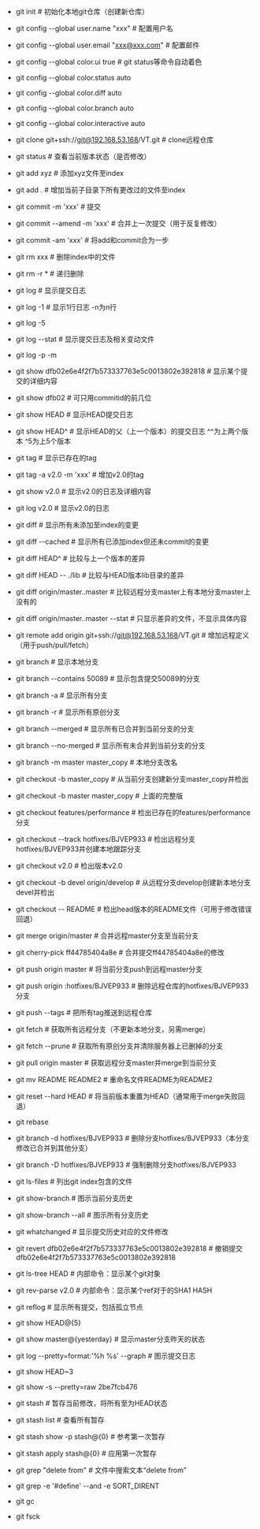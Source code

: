 * git init                                                  # 初始化本地git仓库（创建新仓库）
* git config --global user.name "xxx"                       # 配置用户名
* git config --global user.email "xxx@xxx.com"              # 配置邮件
* git config --global color.ui true                         # git status等命令自动着色
* git config --global color.status auto
* git config --global color.diff auto
* git config --global color.branch auto
* git config --global color.interactive auto
* git clone git+ssh://git@192.168.53.168/VT.git             # clone远程仓库
* git status                                                # 查看当前版本状态（是否修改）
* git add xyz                                               # 添加xyz文件至index
* git add .                                                 # 增加当前子目录下所有更改过的文件至index
* git commit -m 'xxx'                                       # 提交
* git commit --amend -m 'xxx'                               # 合并上一次提交（用于反复修改）
* git commit -am 'xxx'                                      # 将add和commit合为一步
* git rm xxx                                                # 删除index中的文件
* git rm -r *                                               # 递归删除
* git log                                                   # 显示提交日志
* git log -1                                                # 显示1行日志 -n为n行
* git log -5
* git log --stat                                            # 显示提交日志及相关变动文件
* git log -p -m
* git show dfb02e6e4f2f7b573337763e5c0013802e392818         # 显示某个提交的详细内容
* git show dfb02                                            # 可只用commitid的前几位
* git show HEAD                                             # 显示HEAD提交日志
* git show HEAD^                                            # 显示HEAD的父（上一个版本）的提交日志 ^^为上两个版本 ^5为上5个版本
* git tag                                                   # 显示已存在的tag
* git tag -a v2.0 -m 'xxx'                                  # 增加v2.0的tag
* git show v2.0                                             # 显示v2.0的日志及详细内容
* git log v2.0                                              # 显示v2.0的日志
* git diff                                                  # 显示所有未添加至index的变更
* git diff --cached                                         # 显示所有已添加index但还未commit的变更
* git diff HEAD^                                            # 比较与上一个版本的差异
* git diff HEAD -- ./lib                                    # 比较与HEAD版本lib目录的差异
* git diff origin/master..master                            # 比较远程分支master上有本地分支master上没有的
* git diff origin/master..master --stat                     # 只显示差异的文件，不显示具体内容
* git remote add origin git+ssh://git@192.168.53.168/VT.git # 增加远程定义（用于push/pull/fetch）
* git branch                                                # 显示本地分支
* git branch --contains 50089                               # 显示包含提交50089的分支
* git branch -a                                             # 显示所有分支
* git branch -r                                             # 显示所有原创分支
* git branch --merged                                       # 显示所有已合并到当前分支的分支
* git branch --no-merged                                    # 显示所有未合并到当前分支的分支
* git branch -m master master_copy                          # 本地分支改名
* git checkout -b master_copy                               # 从当前分支创建新分支master_copy并检出
* git checkout -b master master_copy                        # 上面的完整版
* git checkout features/performance                         # 检出已存在的features/performance分支
* git checkout --track hotfixes/BJVEP933                    # 检出远程分支hotfixes/BJVEP933并创建本地跟踪分支
* git checkout v2.0                                         # 检出版本v2.0
* git checkout -b devel origin/develop                      # 从远程分支develop创建新本地分支devel并检出
* git checkout -- README                                    # 检出head版本的README文件（可用于修改错误回退）
* git merge origin/master                                   # 合并远程master分支至当前分支
* git cherry-pick ff44785404a8e                             # 合并提交ff44785404a8e的修改
* git push origin master                                    # 将当前分支push到远程master分支
* git push origin :hotfixes/BJVEP933                        # 删除远程仓库的hotfixes/BJVEP933分支
* git push --tags                                           # 把所有tag推送到远程仓库
* git fetch                                                 # 获取所有远程分支（不更新本地分支，另需merge）
* git fetch --prune                                         # 获取所有原创分支并清除服务器上已删掉的分支
* git pull origin master                                    # 获取远程分支master并merge到当前分支
* git mv README README2                                     # 重命名文件README为README2
* git reset --hard HEAD                                     # 将当前版本重置为HEAD（通常用于merge失败回退）
* git rebase
* git branch -d hotfixes/BJVEP933                           # 删除分支hotfixes/BJVEP933（本分支修改已合并到其他分支）
* git branch -D hotfixes/BJVEP933                           # 强制删除分支hotfixes/BJVEP933
* git ls-files                                              # 列出git index包含的文件
* git show-branch                                           # 图示当前分支历史
* git show-branch --all                                     # 图示所有分支历史
* git whatchanged                                           # 显示提交历史对应的文件修改
* git revert dfb02e6e4f2f7b573337763e5c0013802e392818       # 撤销提交dfb02e6e4f2f7b573337763e5c0013802e392818
* git ls-tree HEAD                                          # 内部命令：显示某个git对象
* git rev-parse v2.0                                        # 内部命令：显示某个ref对于的SHA1 HASH
* git reflog                                                # 显示所有提交，包括孤立节点
* git show HEAD@{5}
* git show master@{yesterday}                               # 显示master分支昨天的状态
* git log --pretty=format:'%h %s' --graph                   # 图示提交日志
* git show HEAD~3
* git show -s --pretty=raw 2be7fcb476
* git stash                                                 # 暂存当前修改，将所有至为HEAD状态
* git stash list                                            # 查看所有暂存
* git stash show -p stash@{0}                               # 参考第一次暂存
* git stash apply stash@{0}                                 # 应用第一次暂存
* git grep "delete from"                                    # 文件中搜索文本“delete from”
* git grep -e '#define' --and -e SORT_DIRENT
* git gc


* git fsck